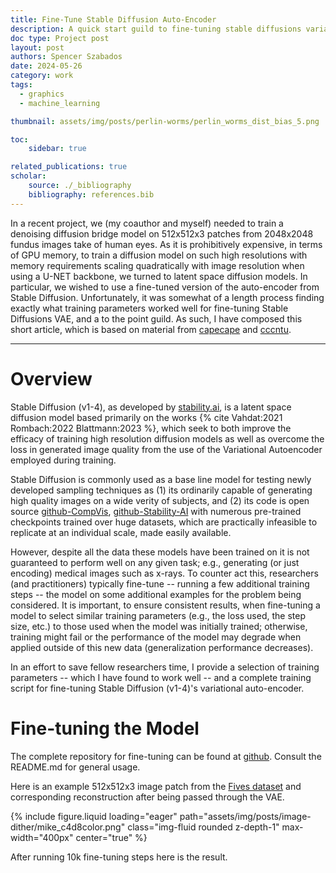 ```yaml
---
title: Fine-Tune Stable Diffusion Auto-Encoder 
description: A quick start guild to fine-tuning stable diffusions variational auto-encoder.
doc type: Project post
layout: post
authors: Spencer Szabados
date: 2024-05-26
category: work
tags:
  - graphics
  - machine_learning

thumbnail: assets/img/posts/perlin-worms/perlin_worms_dist_bias_5.png

toc:
    sidebar: true

related_publications: true
scholar: 
    source: ./_bibliography
    bibliography: references.bib
---
```


In a recent project, we (my coauthor and myself) needed to train a denoising diffusion bridge model on 512x512x3 patches from 2048x2048 fundus images take of human eyes. As it is prohibitively expensive, in terms of GPU memory, to train a diffusion model on such high resolutions with memory requirements scaling quadratically with image resolution when using a U-NET backbone, we turned to latent space diffusion models. In particular, we wished to use a fine-tuned version of the auto-encoder from Stable Diffusion. Unfortunately, it was somewhat of a length process finding exactly what training parameters worked well for fine-tuning Stable Diffusions VAE, and a to the point guild. As such, I have composed this short article, which is based on material from [capecape](https://wandb.ai/capecape/ddpm_clouds/reports/Using-Stable-Diffusion-VAE-to-encode-satellite-images--VmlldzozNDA2OTgx) and [cccntu](https://github.com/cccntu/fine-tune-models).

---

# Overview
Stable Diffusion (v1-4), as developed by [stability.ai](https://stability.ai/news/stable-diffusion-public-release), is a latent space diffusion model based primarily on the works  {% cite Vahdat:2021 Rombach:2022 Blattmann:2023 %}, which seek to both improve the efficacy of training high resolution diffusion models as well as overcome the loss in generated image quality from the use of the Variational Autoencoder employed during training. 

Stable Diffusion is commonly used as a base line model for testing newly developed sampling techniques as (1) its ordinarily capable of generating high quality images on a wide verity of subjects, and (2) its code is open source [github-CompVis](https://github.com/CompVis/stable-diffusion), [github-Stability-AI](https://github.com/Stability-AI/stablediffusion) with numerous pre-trained checkpoints trained over huge datasets, which are practically infeasible to replicate at an individual scale, made easily available. 

However, despite all the data these models have been trained on it is not guaranteed to perform well on any given task; e.g., generating (or just encoding) medical images such as x-rays. To counter act this, researchers (and practitioners) typically fine-tune -- running a few additional training steps -- the model on some additional examples for the problem being considered. It is important, to ensure consistent results, when fine-tuning a model to select similar training parameters (e.g., the loss used, the step size, etc.) to those used when the model was initially trained; otherwise, training might fail or the performance of the model may degrade when applied outside of this new data (generalization performance decreases). 

In an effort to save fellow researchers time, I provide a selection of training parameters -- which I have found to work well -- and a complete training script for fine-tuning Stable Diffusion (v1-4)'s variational auto-encoder.

# Fine-tuning the Model
The complete repository for fine-tuning can be found at [github](https://github.com/SpencerSzabados/Fine-tune-Stable-Diffusion-VAE). Consult the README.md for general usage. 

Here is an example 512x512x3 image patch from the [Fives dataset](https://www.nature.com/articles/s41597-022-01564-3) and corresponding reconstruction after being passed through the VAE. 

{% include figure.liquid loading="eager" path="assets/img/posts/image-dither/mike_c4d8color.png" class="img-fluid rounded z-depth-1" max-width="400px" center="true" %}

After running 10k fine-tuning steps here is the result. 